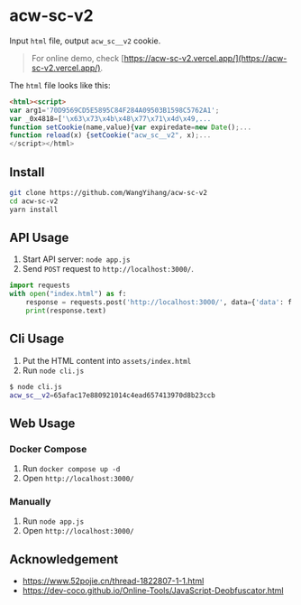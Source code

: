 # acw-sc-v2

Input `html` file, output `acw_sc__v2` cookie. 

> For online demo, check [https://acw-sc-v2.vercel.app/](https://acw-sc-v2.vercel.app/).

The `html` file looks like this:

```html
<html><script>
var arg1='70D9569CD5E5895C84F284A09503B1598C5762A1';
var _0x4818=['\x63\x73\x4b\x48\x77\x71\x4d\x49,...
function setCookie(name,value){var expiredate=new Date();...
function reload(x) {setCookie("acw_sc__v2", x);...
</script></html>
```

## Install

```bash
git clone https://github.com/WangYihang/acw-sc-v2
cd acw-sc-v2
yarn install
```

## API Usage

1. Start API server: `node app.js`
2. Send `POST` request to `http://localhost:3000/`.

```python
import requests
with open("index.html") as f:
    response = requests.post('http://localhost:3000/', data={'data': f.read()})
    print(response.text)
```

## Cli Usage

1. Put the HTML content into `assets/index.html`
2. Run `node cli.js`

```bash
$ node cli.js
acw_sc__v2=65afac17e880921014c4ead657413970d8b23ccb
```

## Web Usage

### Docker Compose

1. Run `docker compose up -d`
2. Open `http://localhost:3000/`

### Manually

1. Run `node app.js`
2. Open `http://localhost:3000/`


## Acknowledgement

* https://www.52pojie.cn/thread-1822807-1-1.html
* https://dev-coco.github.io/Online-Tools/JavaScript-Deobfuscator.html
